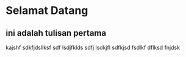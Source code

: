 # Selamat Datang
## ini adalah tulisan pertama

kajshf sdkfjdsllksf
sdf lsdjfklds 
sdfj lsdkjfl
sdfkjsd fsdlkf
dflksd fnjdsk
